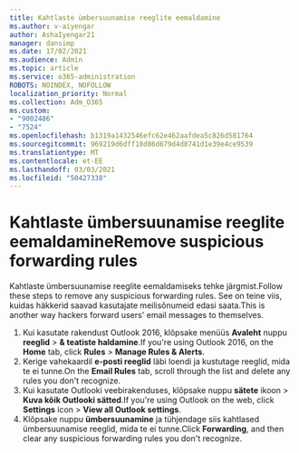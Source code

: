 ```yaml
---
title: Kahtlaste ümbersuunamise reeglite eemaldamine
ms.author: v-aiyengar
author: AshaIyengar21
manager: dansimp
ms.date: 17/02/2021
ms.audience: Admin
ms.topic: article
ms.service: o365-administration
ROBOTS: NOINDEX, NOFOLLOW
localization_priority: Normal
ms.collection: Adm_O365
ms.custom:
- "9002486"
- "7524"
ms.openlocfilehash: b1319a1432546efc62e462aafdea5c826d581764
ms.sourcegitcommit: 969219d6dff18d86d679d4d8741d1e39e4ce9539
ms.translationtype: MT
ms.contentlocale: et-EE
ms.lasthandoff: 03/03/2021
ms.locfileid: "50427338"
---
```

# <a name="remove-suspicious-forwarding-rules"></a><span data-ttu-id="9c9a6-102">Kahtlaste ümbersuunamise reeglite eemaldamine</span><span class="sxs-lookup"><span data-stu-id="9c9a6-102">Remove suspicious forwarding rules</span></span>

<span data-ttu-id="9c9a6-103">Kahtlaste ümbersuunamise reeglite eemaldamiseks tehke järgmist.</span><span class="sxs-lookup"><span data-stu-id="9c9a6-103">Follow these steps to remove any suspicious forwarding rules.</span></span> <span data-ttu-id="9c9a6-104">See on teine viis, kuidas häkkerid saavad kasutajate meilisõnumeid edasi saata.</span><span class="sxs-lookup"><span data-stu-id="9c9a6-104">This is another way hackers forward users' email messages to themselves.</span></span>

1. <span data-ttu-id="9c9a6-105">Kui kasutate rakendust Outlook 2016, klõpsake menüüs **Avaleht** nuppu **reeglid**  >  **& teatiste haldamine**.</span><span class="sxs-lookup"><span data-stu-id="9c9a6-105">If you're using Outlook 2016, on the **Home** tab, click **Rules** > **Manage Rules & Alerts**.</span></span> 
1. <span data-ttu-id="9c9a6-106">Kerige vahekaardil **e-posti reeglid** läbi loendi ja kustutage reeglid, mida te ei tunne.</span><span class="sxs-lookup"><span data-stu-id="9c9a6-106">On the **Email Rules** tab, scroll through the list and delete any rules you don't recognize.</span></span>
1. <span data-ttu-id="9c9a6-107">Kui kasutate Outlooki veebirakenduses, klõpsake nuppu **sätete** ikoon > **Kuva kõik Outlooki sätted**.</span><span class="sxs-lookup"><span data-stu-id="9c9a6-107">If you're using Outlook on the web, click **Settings** icon > **View all Outlook settings**.</span></span>
1. <span data-ttu-id="9c9a6-108">Klõpsake nuppu **ümbersuunamine** ja tühjendage siis kahtlased ümbersuunamise reeglid, mida te ei tunne.</span><span class="sxs-lookup"><span data-stu-id="9c9a6-108">Click **Forwarding**, and then clear any suspicious forwarding rules you don't recognize.</span></span>
